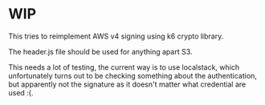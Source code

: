 # WIP

This tries to reimplement AWS v4 signing using k6 crypto library.

The header.js file should be used for anything apart S3.

This needs a lot of testing, the current way is to use localstack, which unfortunately turns out to
be checking something about the authentication, but apparently not the signature as it doesn't
matter what credential are used :(.

